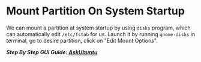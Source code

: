 # Mount Partition On System Startup

We can mount a partition at system startup by using `disks` program, which can automatically edit `/etc/fstab` for us. Launch it by running `gnome-disks` in terminal, go to desire partition, click on "Edit Mount Options".

**_Step By Step GUI Guide: [AskUbuntu](https://askubuntu.com/a/375319)_**
